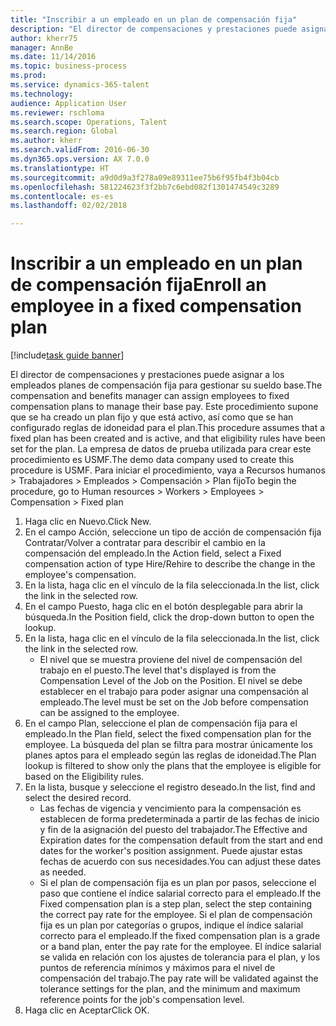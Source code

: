 ```yaml
--- 
title: "Inscribir a un empleado en un plan de compensación fija"
description: "El director de compensaciones y prestaciones puede asignar a los empleados planes de compensación fija para gestionar su sueldo base."
author: kherr75
manager: AnnBe
ms.date: 11/14/2016
ms.topic: business-process
ms.prod: 
ms.service: dynamics-365-talent
ms.technology: 
audience: Application User
ms.reviewer: rschloma
ms.search.scope: Operations, Talent
ms.search.region: Global
ms.author: kherr
ms.search.validFrom: 2016-06-30
ms.dyn365.ops.version: AX 7.0.0
ms.translationtype: HT
ms.sourcegitcommit: a9d0d9a3f278a09e89311ee75b6f95fb4f3b04cb
ms.openlocfilehash: 581224623f3f2bb7c6ebd082f1301474549c3289
ms.contentlocale: es-es
ms.lasthandoff: 02/02/2018

---
```

# <a name="enroll-an-employee-in-a-fixed-compensation-plan"></a><span data-ttu-id="010e1-103">Inscribir a un empleado en un plan de compensación fija</span><span class="sxs-lookup"><span data-stu-id="010e1-103">Enroll an employee in a fixed compensation plan</span></span>

[!include[task guide banner](../../includes/task-guide-banner.md)]

<span data-ttu-id="010e1-104">El director de compensaciones y prestaciones puede asignar a los empleados planes de compensación fija para gestionar su sueldo base.</span><span class="sxs-lookup"><span data-stu-id="010e1-104">The compensation and benefits manager can assign employees to fixed compensation plans to manage their base pay.</span></span> <span data-ttu-id="010e1-105">Este procedimiento supone que se ha creado un plan fijo y que está activo, así como que se han configurado reglas de idoneidad para el plan.</span><span class="sxs-lookup"><span data-stu-id="010e1-105">This procedure assumes that a fixed plan has been created and is active, and that eligibility rules have been set for the plan.</span></span> <span data-ttu-id="010e1-106">La empresa de datos de prueba utilizada para crear este procedimiento es USMF.</span><span class="sxs-lookup"><span data-stu-id="010e1-106">The demo data company used to create this procedure is USMF.</span></span> <span data-ttu-id="010e1-107">Para iniciar el procedimiento, vaya a Recursos humanos > Trabajadores > Empleados > Compensación > Plan fijo</span><span class="sxs-lookup"><span data-stu-id="010e1-107">To begin the procedure, go to Human resources > Workers > Employees > Compensation > Fixed plan</span></span>

1. <span data-ttu-id="010e1-108">Haga clic en Nuevo.</span><span class="sxs-lookup"><span data-stu-id="010e1-108">Click New.</span></span>
2. <span data-ttu-id="010e1-109">En el campo Acción, seleccione un tipo de acción de compensación fija Contratar/Volver a contratar para describir el cambio en la compensación del empleado.</span><span class="sxs-lookup"><span data-stu-id="010e1-109">In the Action field, select a Fixed compensation action of type Hire/Rehire to describe the change in the employee's compensation.</span></span>
3. <span data-ttu-id="010e1-110">En la lista, haga clic en el vínculo de la fila seleccionada.</span><span class="sxs-lookup"><span data-stu-id="010e1-110">In the list, click the link in the selected row.</span></span>
4. <span data-ttu-id="010e1-111">En el campo Puesto, haga clic en el botón desplegable para abrir la búsqueda.</span><span class="sxs-lookup"><span data-stu-id="010e1-111">In the Position field, click the drop-down button to open the lookup.</span></span>
5. <span data-ttu-id="010e1-112">En la lista, haga clic en el vínculo de la fila seleccionada.</span><span class="sxs-lookup"><span data-stu-id="010e1-112">In the list, click the link in the selected row.</span></span>
    * <span data-ttu-id="010e1-113">El nivel que se muestra proviene del nivel de compensación del trabajo en el puesto.</span><span class="sxs-lookup"><span data-stu-id="010e1-113">The level that's displayed is from the Compensation Level of the Job on the Position.</span></span> <span data-ttu-id="010e1-114">El nivel se debe establecer en el trabajo para poder asignar una compensación al empleado.</span><span class="sxs-lookup"><span data-stu-id="010e1-114">The level must be set on the Job before compensation can be assigned to the employee.</span></span>  
6. <span data-ttu-id="010e1-115">En el campo Plan, seleccione el plan de compensación fija para el empleado.</span><span class="sxs-lookup"><span data-stu-id="010e1-115">In the Plan field, select the fixed compensation plan for the employee.</span></span> <span data-ttu-id="010e1-116">La búsqueda del plan se filtra para mostrar únicamente los planes aptos para el empleado según las reglas de idoneidad.</span><span class="sxs-lookup"><span data-stu-id="010e1-116">The Plan lookup is filtered to show only the plans that the employee is eligible for based on the Eligibility rules.</span></span>
7. <span data-ttu-id="010e1-117">En la lista, busque y seleccione el registro deseado.</span><span class="sxs-lookup"><span data-stu-id="010e1-117">In the list, find and select the desired record.</span></span>
    * <span data-ttu-id="010e1-118">Las fechas de vigencia y vencimiento para la compensación es establecen de forma predeterminada a partir de las fechas de inicio y fin de la asignación del puesto del trabajador.</span><span class="sxs-lookup"><span data-stu-id="010e1-118">The Effective and Expiration dates for the compensation default from the start and end dates for the worker's position assignment.</span></span> <span data-ttu-id="010e1-119">Puede ajustar estas fechas de acuerdo con sus necesidades.</span><span class="sxs-lookup"><span data-stu-id="010e1-119">You can adjust these dates as needed.</span></span>  
    * <span data-ttu-id="010e1-120">Si el plan de compensación fija es un plan por pasos, seleccione el paso que contiene el índice salarial correcto para el empleado.</span><span class="sxs-lookup"><span data-stu-id="010e1-120">If the Fixed compensation plan is a step plan, select the step containing the correct pay rate for the employee.</span></span> <span data-ttu-id="010e1-121">Si el plan de compensación fija es un plan por categorías o grupos, indique el índice salarial correcto para el empleado.</span><span class="sxs-lookup"><span data-stu-id="010e1-121">If the fixed compensation plan is a grade or a band plan, enter the pay rate for the employee.</span></span> <span data-ttu-id="010e1-122">El índice salarial se valida en relación con los ajustes de tolerancia para el plan, y los puntos de referencia mínimos y máximos para el nivel de compensación del trabajo.</span><span class="sxs-lookup"><span data-stu-id="010e1-122">The pay rate will be validated against the tolerance settings for the plan, and the minimum and maximum reference points for the job's compensation level.</span></span>  
8. <span data-ttu-id="010e1-123">Haga clic en Aceptar</span><span class="sxs-lookup"><span data-stu-id="010e1-123">Click OK.</span></span>


